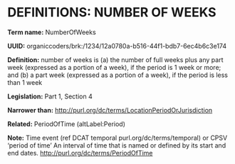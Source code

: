 # DEFINITIONS: NUMBER OF WEEKS

**Term name:** NumberOfWeeks

**UUID:** organiccoders/brk:/1234/12a0780a-b516-44f1-bdb7-6ec4b6c3e174

**Definition:** number of weeks is (a) the number of full weeks plus any part week (expressed as a portion of a week), if the period is 1 week or more; and (b) a part week (expressed as a portion of a week), if the period is less than 1 week

**Legislation:** Part 1, Section 4

**Narrower than:** http://purl.org/dc/terms/LocationPeriodOrJurisdiction

**Related:** PeriodOfTime (altLabel:Period)

**Note:** Time event (ref DCAT temporal purl.org/dc/terms/temporal) or CPSV ‘period of time’ An interval of time that is named or defined by its start and end dates. http://purl.org/dc/terms/PeriodOfTime